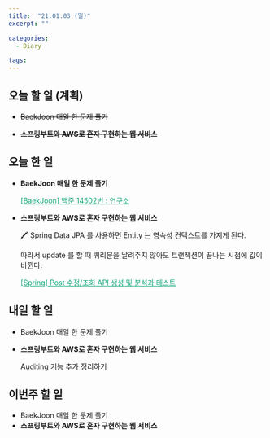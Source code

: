 ```yaml
---
title:  "21.01.03 (일)"
excerpt: ""

categories:
  - Diary

tags:
---
```


## 오늘 할 일 (계획)

- ~~BaekJoon 매일 한 문제 풀기~~

- ~~**스프링부트와 AWS로 혼자 구현하는 웹 서비스**~~

## 오늘 한 일

- **BaekJoon 매일 한 문제 풀기**

  <a href="https://nam-ki-bok.github.io/baekjoon/Baek_Virus2/" style="color:#0FA678">[BaekJoon] 백준 14502번 : 연구소</a>

- **스프링부트와 AWS로 혼자 구현하는 웹 서비스**

  🖍 Spring Data JPA 를 사용하면 Entity 는 영속성 컨텍스트를 가지게 된다.

  따라서 update 를 할 때 쿼리문을 날려주지 않아도 트랜잭션이 끝나는 시점에 값이 바뀐다.

  <a href="https://nam-ki-bok.github.io/spring/PostUpdate/" style="color:#0FA678">[Spring] Post 수정/조회 API 생성 및 분석과 테스트</a>

##  내일 할 일

- BaekJoon 매일 한 문제 풀기

- **스프링부트와 AWS로 혼자 구현하는 웹 서비스**

  Auditing 기능 추가 정리하기


## 이번주 할 일

- BaekJoon 매일 한 문제 풀기
- **스프링부트와 AWS로 혼자 구현하는 웹 서비스**

<br>

